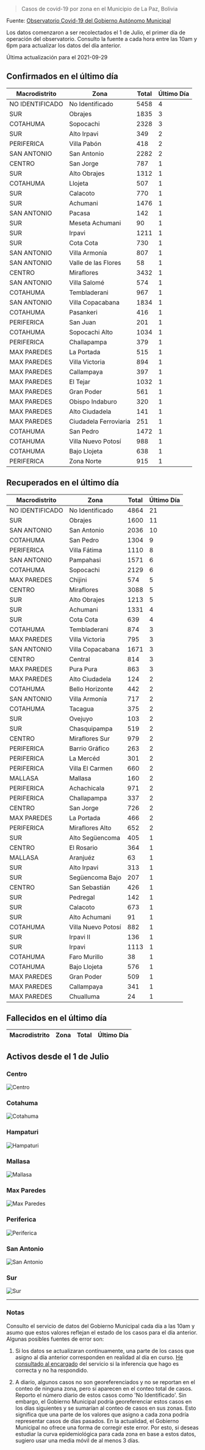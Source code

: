 > Casos de covid-19 por zona en el Municipio de La Paz, Bolivia

Fuente: [Observatorio Covid-19 del Gobierno Autónomo Municipal](http://observatoriocovid19.lapaz.bo/observatorio/index.php/datos-abiertos-covid)

Los datos comenzaron a ser recolectados el 1 de Julio, el primer día de operación del observatorio. Consulto la fuente a cada hora entre las 10am y 6pm para actualizar los datos del día anterior.

Última actualización para el 2021-09-29

## Confirmados en el último día

| Macrodistrito   | Zona                  |   Total |   Último Día |
|-----------------|-----------------------|---------|--------------|
| NO IDENTIFICADO | No Identificado       |    5458 |            4 |
| SUR             | Obrajes               |    1835 |            3 |
| COTAHUMA        | Sopocachi             |    2328 |            3 |
| SUR             | Alto Irpavi           |     349 |            2 |
| PERIFERICA      | Villa Pabón           |     418 |            2 |
| SAN ANTONIO     | San Antonio           |    2282 |            2 |
| CENTRO          | San Jorge             |     787 |            1 |
| SUR             | Alto Obrajes          |    1312 |            1 |
| COTAHUMA        | Llojeta               |     507 |            1 |
| SUR             | Calacoto              |     770 |            1 |
| SUR             | Achumani              |    1476 |            1 |
| SAN ANTONIO     | Pacasa                |     142 |            1 |
| SUR             | Meseta Achumani       |      90 |            1 |
| SUR             | Irpavi                |    1211 |            1 |
| SUR             | Cota Cota             |     730 |            1 |
| SAN ANTONIO     | Villa Armonía         |     807 |            1 |
| SAN ANTONIO     | Valle de las Flores   |      58 |            1 |
| CENTRO          | Miraflores            |    3432 |            1 |
| SAN ANTONIO     | Villa Salomé          |     574 |            1 |
| COTAHUMA        | Tembladerani          |     967 |            1 |
| SAN ANTONIO     | Villa Copacabana      |    1834 |            1 |
| COTAHUMA        | Pasankeri             |     416 |            1 |
| PERIFERICA      | San Juan              |     201 |            1 |
| COTAHUMA        | Sopocachi Alto        |    1034 |            1 |
| PERIFERICA      | Challapampa           |     379 |            1 |
| MAX PAREDES     | La Portada            |     515 |            1 |
| MAX PAREDES     | Villa Victoria        |     894 |            1 |
| MAX PAREDES     | Callampaya            |     397 |            1 |
| MAX PAREDES     | El Tejar              |    1032 |            1 |
| MAX PAREDES     | Gran Poder            |     561 |            1 |
| MAX PAREDES     | Obispo Indaburo       |     320 |            1 |
| MAX PAREDES     | Alto Ciudadela        |     141 |            1 |
| MAX PAREDES     | Ciudadela Ferroviaria |     251 |            1 |
| COTAHUMA        | San Pedro             |    1472 |            1 |
| COTAHUMA        | Villa Nuevo Potosí    |     988 |            1 |
| COTAHUMA        | Bajo Llojeta          |     638 |            1 |
| PERIFERICA      | Zona Norte            |     915 |            1 |

## Recuperados en el último día

| Macrodistrito   | Zona               |   Total |   Último Día |
|-----------------|--------------------|---------|--------------|
| NO IDENTIFICADO | No Identificado    |    4864 |           21 |
| SUR             | Obrajes            |    1600 |           11 |
| SAN ANTONIO     | San Antonio        |    2036 |           10 |
| COTAHUMA        | San Pedro          |    1304 |            9 |
| PERIFERICA      | Villa Fátima       |    1110 |            8 |
| SAN ANTONIO     | Pampahasi          |    1571 |            6 |
| COTAHUMA        | Sopocachi          |    2129 |            6 |
| MAX PAREDES     | Chijini            |     574 |            5 |
| CENTRO          | Miraflores         |    3088 |            5 |
| SUR             | Alto Obrajes       |    1213 |            5 |
| SUR             | Achumani           |    1331 |            4 |
| SUR             | Cota Cota          |     639 |            4 |
| COTAHUMA        | Tembladerani       |     874 |            3 |
| MAX PAREDES     | Villa Victoria     |     795 |            3 |
| SAN ANTONIO     | Villa Copacabana   |    1671 |            3 |
| CENTRO          | Central            |     814 |            3 |
| MAX PAREDES     | Pura Pura          |     863 |            3 |
| MAX PAREDES     | Alto Ciudadela     |     124 |            2 |
| COTAHUMA        | Bello Horizonte    |     442 |            2 |
| SAN ANTONIO     | Villa Armonía      |     717 |            2 |
| COTAHUMA        | Tacagua            |     375 |            2 |
| SUR             | Ovejuyo            |     103 |            2 |
| SUR             | Chasquipampa       |     519 |            2 |
| CENTRO          | Miraflores Sur     |     979 |            2 |
| PERIFERICA      | Barrio Gráfico     |     263 |            2 |
| PERIFERICA      | La Mercéd          |     301 |            2 |
| PERIFERICA      | Villa El Carmen    |     660 |            2 |
| MALLASA         | Mallasa            |     160 |            2 |
| PERIFERICA      | Achachicala        |     971 |            2 |
| PERIFERICA      | Challapampa        |     337 |            2 |
| CENTRO          | San Jorge          |     726 |            2 |
| MAX PAREDES     | La Portada         |     466 |            2 |
| PERIFERICA      | Miraflores Alto    |     652 |            2 |
| SUR             | Alto Següencoma    |     405 |            1 |
| CENTRO          | El Rosario         |     364 |            1 |
| MALLASA         | Aranjuéz           |      63 |            1 |
| SUR             | Alto Irpavi        |     313 |            1 |
| SUR             | Següencoma Bajo    |     207 |            1 |
| CENTRO          | San Sebastián      |     426 |            1 |
| SUR             | Pedregal           |     142 |            1 |
| SUR             | Calacoto           |     673 |            1 |
| SUR             | Alto Achumani      |      91 |            1 |
| COTAHUMA        | Villa Nuevo Potosí |     882 |            1 |
| SUR             | Irpavi II          |     136 |            1 |
| SUR             | Irpavi             |    1113 |            1 |
| COTAHUMA        | Faro Murillo       |      38 |            1 |
| COTAHUMA        | Bajo Llojeta       |     576 |            1 |
| MAX PAREDES     | Gran Poder         |     509 |            1 |
| MAX PAREDES     | Callampaya         |     341 |            1 |
| MAX PAREDES     | Chualluma          |      24 |            1 |

## Fallecidos en el último día

| Macrodistrito   | Zona   | Total   | Último Día   |
|-----------------|--------|---------|--------------|

## Activos desde el 1 de Julio

### Centro

![Centro](plots/activos_centro.png)

### Cotahuma

![Cotahuma](plots/activos_cotahuma.png)

### Hampaturi

![Hampaturi](plots/activos_hampaturi.png)

### Mallasa

![Mallasa](plots/activos_mallasa.png)

### Max Paredes

![Max Paredes](plots/activos_max_paredes.png)

### Periferica

![Periferica](plots/activos_periferica.png)

### San Antonio

![San Antonio](plots/activos_san_antonio.png)

### Sur

![Sur](plots/activos_sur.png)

---

### Notas

Consulto el servicio de datos del Gobierno Municipal cada día a las 10am y asumo que estos valores reflejan el estado de los casos para el día anterior. Algunas posibles fuentes de error son:

1. Si los datos se actualizaran contínuamente, una parte de los casos que asigno al día anterior corresponden en realidad al día en curso. [He consultado al encargado](https://twitter.com/mauforonda/status/1278727234765959168) del servicio si la inferencia que hago es correcta y no ha respondido.

2. A diario, algunos casos no son georeferenciados y no se reportan en el conteo de ninguna zona, pero sí aparecen en el conteo total de casos. Reporto el número diario de estos casos como 'No Identificado'.  Sin embargo, el Gobierno Municipal podría georeferenciar estos casos en los días siguientes y se sumarían al conteo de casos en sus zonas. Esto significa que una parte de los valores que asigno a cada zona podría representar casos de días pasados. En la actualidad, el Gobierno Municipal no ofrece una forma de corregir este error. Por esto, si deseas estudiar la curva epidemiológica para cada zona en base a estos datos, sugiero usar una media móvil de al menos 3 días.